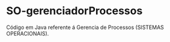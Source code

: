 # SO-gerenciadorProcessos

Código em Java referente á Gerencia de Processos (SISTEMAS OPERACIONAIS).
